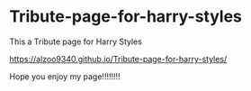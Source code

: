 # Tribute-page-for-harry-styles

This a Tribute page for Harry Styles 

https://alzoo9340.github.io/Tribute-page-for-harry-styles/

Hope you enjoy my page!!!!!!!!
